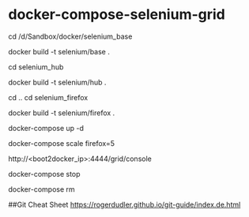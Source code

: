 # docker-compose-selenium-grid

cd /d/Sandbox/docker/selenium_base


docker build -t selenium/base .

cd selenium_hub

docker build -t selenium/hub .

cd ..
cd selenium_firefox

docker build -t selenium/firefox .


docker-compose up -d

docker-compose scale firefox=5

 http://<boot2docker_ip>:4444/grid/console

 
docker-compose stop

docker-compose rm

##Git Cheat Sheet
https://rogerdudler.github.io/git-guide/index.de.html
